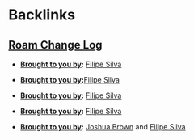 
# Backlinks
## [Roam Change Log](<Roam Change Log.md>)
- **[Brought to you by](<Brought to you by.md>):** [Filipe Silva](<Filipe Silva.md>)

- **[Brought to you by](<Brought to you by.md>):**[Filipe Silva](<Filipe Silva.md>)

- **[Brought to you by](<Brought to you by.md>):** [Filipe Silva](<Filipe Silva.md>)

- **[Brought to you by](<Brought to you by.md>):** [Filipe Silva](<Filipe Silva.md>)

- **[Brought to you by](<Brought to you by.md>):** [Joshua Brown](<Joshua Brown.md>) and [Filipe Silva](<Filipe Silva.md>)

